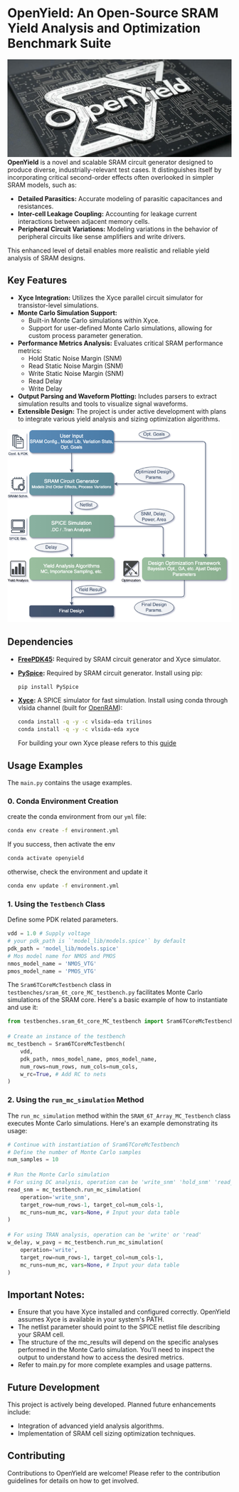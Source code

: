 # OpenYield: An Open-Source SRAM Yield Analysis and Optimization Benchmark Suite
![](img/logo-cut-openyield.jpg)
**OpenYield** is a novel and scalable SRAM circuit generator designed to produce diverse, industrially-relevant test cases. It distinguishes itself by incorporating critical second-order effects often overlooked in simpler SRAM models, such as:

* **Detailed Parasitics:** Accurate modeling of parasitic capacitances and resistances.
* **Inter-cell Leakage Coupling:** Accounting for leakage current interactions between adjacent memory cells.
* **Peripheral Circuit Variations:** Modeling variations in the behavior of peripheral circuits like sense amplifiers and write drivers.

This enhanced level of detail enables more realistic and reliable yield analysis of SRAM designs.

## Key Features

* **Xyce Integration:** Utilizes the Xyce parallel circuit simulator for transistor-level simulations.
* **Monte Carlo Simulation Support:**
    * Built-in Monte Carlo simulations within Xyce.
    * Support for user-defined Monte Carlo simulations, allowing for custom process parameter generation.
* **Performance Metrics Analysis:** Evaluates critical SRAM performance metrics:
    * Hold Static Noise Margin (SNM)
    * Read Static Noise Margin (SNM)
    * Write Static Noise Margin (SNM)
    * Read Delay
    * Write Delay
* **Output Parsing and Waveform Plotting:** Includes parsers to extract simulation results and tools to visualize signal waveforms.
* **Extensible Design:** The project is under active development with plans to integrate various yield analysis and sizing optimization algorithms.

![](img/openyield_all-overall.drawio.png)

## Dependencies
* **[FreePDK45](https://eda.ncsu.edu/freepdk/freepdk45/):** Required by SRAM circuit generator and Xyce simulator.

* **[PySpice](https://pyspice.fabrice-salvaire.fr/releases/v1.4/overview.html):** Required by SRAM circuit generator. Install using pip:

    ```bash
    pip install PySpice
    ```
    
* **[Xyce](https://xyce.sandia.gov/about-xyce/):** A SPICE simulator for fast simulation. Install using conda through vlsida channel (built for [OpenRAM](https://github.com/VLSIDA/OpenRAM.git)):

    ```bash
    conda install -q -y -c vlsida-eda trilinos
    conda install -q -y -c vlsida-eda xyce
    ```
    For building your own Xyce please refers to this [guide](https://xyce.sandia.gov/documentation-tutorials/building-guide/)

## Usage Examples
The `main.py` contains the usage examples.

### 0.  Conda Environment  Creation
create the conda environment from our `yml` file:
```bash
conda env create -f environment.yml
```
If you success, then activate the env
```bash
conda activate openyield
```
otherwise, check the environment and update it
```bash
conda env update -f environment.yml
```


### 1.  Using the `Testbench` Class
Define some PDK related parameters.
```python
vdd = 1.0 # Supply voltage
# your pdk_path is `'model_lib/models.spice'` by default 
pdk_path = 'model_lib/models.spice' 
# Mos model name for NMOS and PMOS
nmos_model_name = 'NMOS_VTG'
pmos_model_name = 'PMOS_VTG'
```

The `Sram6TCoreMcTestbench` class in `testbenches/sram_6t_core_MC_testbench.py` facilitates Monte Carlo simulations of the SRAM core. Here's a basic example of how to instantiate and use it:

```python
from testbenches.sram_6t_core_MC_testbench import Sram6TCoreMcTestbench

# Create an instance of the testbench
mc_testbench = Sram6TCoreMcTestbench(
    vdd,
    pdk_path, nmos_model_name, pmos_model_name,
    num_rows=num_rows, num_cols=num_cols, 
    w_rc=True, # Add RC to nets
)
```

### 2. Using the `run_mc_simulation` Method
The `run_mc_simulation` method within the `SRAM_6T_Array_MC_Testbench` class executes Monte Carlo simulations.  Here's an example demonstrating its usage:

```python 
# Continue with instantiation of Sram6TCoreMcTestbench
# Define the number of Monte Carlo samples
num_samples = 10

# Run the Monte Carlo simulation
# For using DC analysis, operation can be 'write_snm' 'hold_snm' 'read_snm'
read_snm = mc_testbench.run_mc_simulation(
    operation='write_snm', 
    target_row=num_rows-1, target_col=num_cols-1, 
    mc_runs=num_mc, vars=None, # Input your data table
)

# For using TRAN analysis, operation can be 'write' or 'read'
w_delay, w_pavg = mc_testbench.run_mc_simulation(
    operation='write', 
    target_row=num_rows-1, target_col=num_cols-1, 
    mc_runs=num_mc, vars=None, # Input your data table
)
```

## Important Notes:

* Ensure that you have Xyce installed and configured correctly. OpenYield assumes Xyce is available in your system's PATH.
* The netlist parameter should point to the SPICE netlist file describing your SRAM cell.
* The structure of the mc_results will depend on the specific analyses performed in the Monte Carlo simulation. You'll need to inspect the output to understand how to access the desired metrics.
* Refer to main.py for more complete examples and usage patterns.

## Future Development
This project is actively being developed.  Planned future enhancements include:
* Integration of advanced yield analysis algorithms.
* Implementation of SRAM cell sizing optimization techniques.

## Contributing
Contributions to OpenYield are welcome! Please refer to the contribution guidelines for details on how to get involved.
